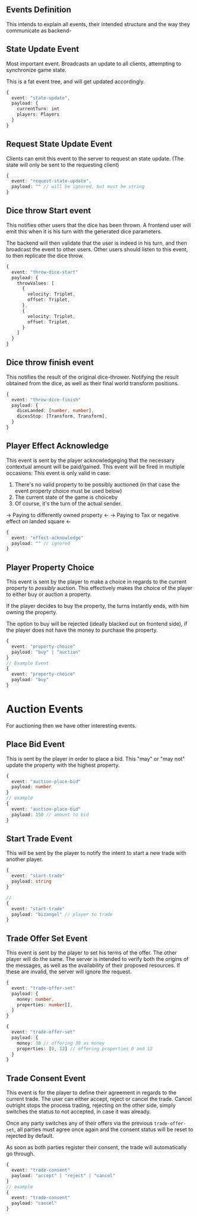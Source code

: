 ## Events Definition

This intends to explain all events, their intended structure and the way they communicate as backend-


## State Update Event

Most important event.
Broadcasts an update to all clients, attempting to synchronize game state.

This is a fat event tree, and will get updated accordingly.

```ts
{
  event: "state-update",
  payload: {
    currentTurn: int
    players: Players
  }
}
```

## Request State Update Event

Clients can emit this event to the server to request an state update.
(The state will only be sent to the requesting client)

```ts
{
  event: "request-state-update",
  payload: "" // will be ignored, but must be string
}
```

## Dice throw Start event

This notifies other users that the dice has been thrown.
A frontend user will emit this when it is his turn with the generated dice parameters.

The backend will then validate that the user is indeed in his turn, and then broadcast the event to other users. Other users should listen to this event, to then replicate the dice throw.

```ts
{
  event: "throw-dice-start"
  payload: {
    throwValues: [
      {
        velocity: Triplet,
        offset: Triplet,
      },
      {
        velocity: Triplet,
        offset: Triplet,
      }
    ]
  }
}
```

## Dice throw finish event

This notifies the result of the original dice-thrower. Notifying the result obtained from the dice, as well as their final world transform positions.

```ts
{
  event: "throw-dice-finish"
  payload: {
    diceLanded: [number, number],
    dicesStop: [Transform, Transform],
  }
}
```

## Player Effect Acknowledge

This event is sent by the player acknowledgeging that the necessary contextual amount will be paid/gained.
This event will be fired in multiple occasions:
This event is only valid in case:
1. There's no valid property to be possibly auctioned (in that case the event property choice must be used below)
2. The current state of the game is choiceby
3. Of course, it's the turn of the actual sender.

-> Paying to differently owned property <-
-> Paying to Tax or negative effect on landed square <-

```ts
{
  event: "effect-acknowledge"
  payload: "" // ignored
}
```

## Player Property Choice

This event is sent by the player to make a choice in regards to the current property to _possibly_ auction.
This effectively makes the choice of the player to either buy or auction a property.

If the player decides to buy the property, the turns instantly ends, with him owning the property.

The option to buy will be rejected (ideally blacked out on frontend side),
if the player does not have the money to purchase the property.

```ts
{
  event: "property-choice"
  payload: "buy" | "auction"
}
// Example Event
{
  event: "property-choice"
  payload: "buy"
}
```

# Auction Events

For auctioning then we have other interesting events.

## Place Bid Event

This is sent by the player in order to place a bid.
This "may" or "may not" update the property with the highest property.
```ts
{
  event: "auction-place-bid"
  payload: number
}
// example
{
  event: "auction-place-bid"
  payload: 150 // amount to bid
}
```

## Start Trade Event

This will be sent by the player to notify the intent to start a new trade with
another player.
```ts
{
  event: "start-trade"
  payload: string
}

//
{
  event: "start-trade"
  payload: "bizangel" // player to trade
}

```

## Trade Offer Set Event

This event is sent by the player to set his terms of the offer.
The other player will do the same.
The server is intended to verify both the origins of the messages, as well as the availability of their proposed resources.
If these are invalid, the server will ignore the request.

```ts
{
  event: "trade-offer-set"
  payload: {
    money: number,
    properties: number[],
  }
}

{
  event: "trade-offer-set"
  payload: {
    money: 30 // offering 30 as money
    properties: [0, 12] // offering properties 0 and 12
  }
}
```

## Trade Consent Event

This event is for the player to define their agreement in regards to the current trade.
The user can either accept, reject or cancel the trade.
Cancel outright stops the process trading, rejecting on the other side,
simply switches the status to not accepted, in case it was already.

Once any party switches any of their offers via the previous `trade-offer-set`,
all parties must agree once again and the consent status will be reset to rejected by default.

As soon as both parties register their consent, the trade will automatically go through.


```ts
{
  event: "trade-consent"
  payload: "accept" | "reject" | "cancel"
}
// example
{
  event: "trade-consent"
  payload: "cancel"
}
```

